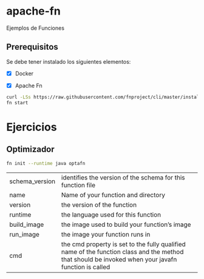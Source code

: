 # apache-fn
Ejemplos de Funciones

## Prerequisitos

Se debe tener instalado los siguientes elementos:

- [x] Docker


- [x] Apache Fn

```sh
curl -LSs https://raw.githubusercontent.com/fnproject/cli/master/install | sh
fn start
```

# Ejercicios

## Optimizador

```sh
fn init --runtime java optafn
```

|||
|-|-|
|schema_version|identifies the version of the schema for this function file|
|name|Name of your function and directory|
|version|the version of the function|
|runtime|the language used for this function|
|build_image|the image used to build your function’s image|
|run_image|the image your function runs in|
|cmd|the cmd property is set to the fully qualified name of the function class and the method that should be invoked when your javafn function is called|
